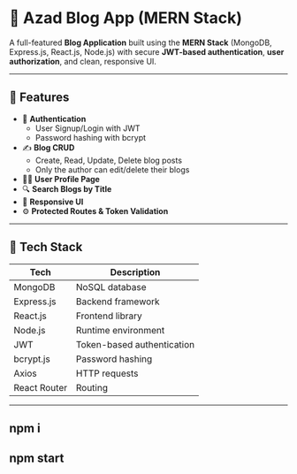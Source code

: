 # 📝 Azad Blog App (MERN Stack)

A full-featured **Blog Application** built using the **MERN Stack** (MongoDB, Express.js, React.js, Node.js) with secure **JWT-based authentication**, **user authorization**, and clean, responsive UI.

---

## 🚀 Features

- 🔐 **Authentication**
  - User Signup/Login with JWT
  - Password hashing with bcrypt
- ✍️ **Blog CRUD**
  - Create, Read, Update, Delete blog posts
  - Only the author can edit/delete their blogs
- 🧑‍💻 **User Profile Page**
- 🔍 **Search Blogs by Title**
- 📱 **Responsive UI**
- ⚙️ **Protected Routes & Token Validation**

---

## 📁 Tech Stack

| Tech        | Description                |
|-------------|----------------------------|
| MongoDB     | NoSQL database              |
| Express.js  | Backend framework           |
| React.js    | Frontend library            |
| Node.js     | Runtime environment         |
| JWT         | Token-based authentication |
| bcrypt.js   | Password hashing            |
| Axios       | HTTP requests               |
| React Router| Routing                     |

---

## npm i
## npm start

